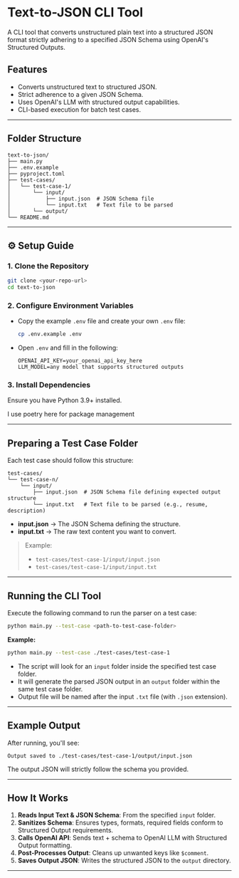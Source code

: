 # Text-to-JSON CLI Tool

A CLI tool that converts unstructured plain text into a structured JSON format strictly adhering to a specified JSON Schema using OpenAI's Structured Outputs.

## Features
- Converts unstructured text to structured JSON.
- Strict adherence to a given JSON Schema.
- Uses OpenAI's LLM with structured output capabilities.
- CLI-based execution for batch test cases.

---

## Folder Structure
```
text-to-json/
├── main.py
├── .env.example
├── pyproject.toml
├── test-cases/
│   └── test-case-1/
│       └── input/
│           ├── input.json  # JSON Schema file
│           └── input.txt   # Text file to be parsed
│       └── output/
└── README.md
```

---

## ⚙️ Setup Guide

### 1. Clone the Repository
```bash
git clone <your-repo-url>
cd text-to-json
```

### 2. Configure Environment Variables
- Copy the example `.env` file and create your own `.env` file:
    ```bash
    cp .env.example .env
    ```
- Open `.env` and fill in the following:
    ```
    OPENAI_API_KEY=your_openai_api_key_here
    LLM_MODEL=any model that supports structured outputs
    ```

### 3. Install Dependencies
Ensure you have Python 3.9+ installed.

I use poetry here for package management

---

## Preparing a Test Case Folder

Each test case should follow this structure:

```
test-cases/
└── test-case-n/
    └── input/
        ├── input.json  # JSON Schema file defining expected output structure
        └── input.txt   # Text file to be parsed (e.g., resume, description)
```

- **input.json** → The JSON Schema defining the structure.
- **input.txt** → The raw text content you want to convert.

> Example:
> - `test-cases/test-case-1/input/input.json`
> - `test-cases/test-case-1/input/input.txt`

---

## Running the CLI Tool

Execute the following command to run the parser on a test case:

```bash
python main.py --test-case <path-to-test-case-folder>
```

**Example:**
```bash
python main.py --test-case ./test-cases/test-case-1
```

- The script will look for an `input` folder inside the specified test case folder.
- It will generate the parsed JSON output in an `output` folder within the same test case folder.
- Output file will be named after the input `.txt` file (with `.json` extension).

---

## Example Output

After running, you'll see:
```
Output saved to ./test-cases/test-case-1/output/input.json
```

The output JSON will strictly follow the schema you provided.

---

## How It Works
1. **Reads Input Text & JSON Schema**: From the specified `input` folder.
2. **Sanitizes Schema**: Ensures types, formats, required fields conform to Structured Output requirements.
3. **Calls OpenAI API**: Sends text + schema to OpenAI LLM with Structured Output formatting.
4. **Post-Processes Output**: Cleans up unwanted keys like `$comment`.
5. **Saves Output JSON**: Writes the structured JSON to the `output` directory.

---